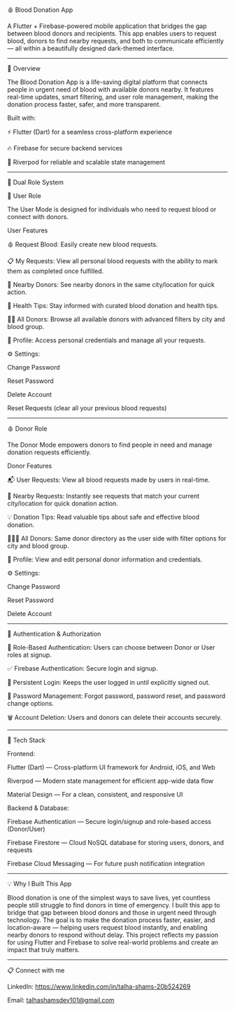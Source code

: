 🩸 Blood Donation App

A Flutter + Firebase-powered mobile application that bridges the gap between blood donors and recipients.
This app enables users to request blood, donors to find nearby requests, and both to communicate efficiently — all within a beautifully designed dark-themed interface.


---

🌟 Overview

The Blood Donation App is a life-saving digital platform that connects people in urgent need of blood with available donors nearby.
It features real-time updates, smart filtering, and user role management, making the donation process faster, safer, and more transparent.

Built with:

⚡ Flutter (Dart) for a seamless cross-platform experience

🔥 Firebase for secure backend services

🧩 Riverpod for reliable and scalable state management



---

👥 Dual Role System

🧍 User Role

The User Mode is designed for individuals who need to request blood or connect with donors.

User Features

🩸 Request Blood: Easily create new blood requests.

📋 My Requests: View all personal blood requests with the ability to mark them as completed once fulfilled.

📍 Nearby Donors: See nearby donors in the same city/location for quick action.

🧠 Health Tips: Stay informed with curated blood donation and health tips.

👨‍⚕ All Donors: Browse all available donors with advanced filters by city and blood group.

👤 Profile: Access personal credentials and manage all your requests.

⚙ Settings:

Change Password

Reset Password

Delete Account

Reset Requests (clear all your previous blood requests)




---

🩸 Donor Role

The Donor Mode empowers donors to find people in need and manage donation requests efficiently.

Donor Features

📬 User Requests: View all blood requests made by users in real-time.

📍 Nearby Requests: Instantly see requests that match your current city/location for quick donation action.

💡 Donation Tips: Read valuable tips about safe and effective blood donation.

🧑‍🤝‍🧑 All Donors: Same donor directory as the user side with filter options for city and blood group.

👤 Profile: View and edit personal donor information and credentials.

⚙ Settings:

Change Password

Reset Password

Delete Account




---

🔑 Authentication & Authorization

🔐 Role-Based Authentication: Users can choose between Donor or User roles at signup.

✅ Firebase Authentication: Secure login and signup.

🔄 Persistent Login: Keeps the user logged in until explicitly signed out.

🔏 Password Management: Forgot password, password reset, and password change options.

🗑 Account Deletion: Users and donors can delete their accounts securely.



---

🧩 Tech Stack

Frontend:

Flutter (Dart) — Cross-platform UI framework for Android, iOS, and Web

Riverpod — Modern state management for efficient app-wide data flow

Material Design — For a clean, consistent, and responsive UI


Backend & Database:

Firebase Authentication — Secure login/signup and role-based access (Donor/User)

Firebase Firestore — Cloud NoSQL database for storing users, donors, and requests

Firebase Cloud Messaging — For future push notification integration


---

💡 Why I Built This App

Blood donation is one of the simplest ways to save lives, yet countless people still struggle to find donors in time of emergency. I built this app to bridge that gap between blood donors and those in urgent need through technology. The goal is to make the donation process faster, easier, and location-aware — helping users request blood instantly, and enabling nearby donors to respond without delay. This project reflects my passion for using Flutter and Firebase to solve real-world problems and create an impact that truly matters.


---

📋 Connect with me

LinkedIn: https://www.linkedin.com/in/talha-shams-20b524269

Email: talhashamsdev101@gmail.com
